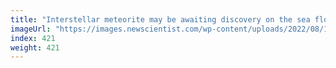 ```yaml
---
title: "Interstellar meteorite may be awaiting discovery on the sea floor"
imageUrl: "https://images.newscientist.com/wp-content/uploads/2022/08/12131731/SEI_118739609.jpg?width=600"
index: 421
weight: 421
---
```

